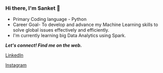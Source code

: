### Hi there, I'm Sanket 👋

- Primary Coding language - Python
- Career Goal- To develop and advance my Machine Learning skills to solve global issues effectively and efficiently.
- I'm currently learning big Data Analytics using Spark.


<p align="left">
  <b><i>Let's connect! Find me on the web.</i></b>
  
 [LinkedIn](https://www.linkedin.com/in/sanket-patel-489271170/ "Linkedin") &nbsp; &nbsp;

[Instagram](https://www.instagram.com/sankey_patel_7/ "Instagram") &nbsp; &nbsp;


